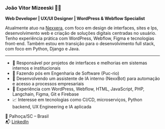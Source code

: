 ### João Vitor Mizeeski 👨‍💻  
**Web Developer | UX/UI Designer | WordPress & Webflow Specialist**

Atualmente atuo na [Nexxera](https://www.nexxera.com/), com foco em design de interfaces, sites e lps, desenvolvimento web e criação de soluções digitais centradas no usuário.  
Tenho experiência prática com WordPress, Webflow, Figma e tecnologias front-end. Também estou em transição para o desenvolvimento full stack, com foco em Python, Django e Java.

---

- 💼 Responsável por projetos de interfaces e melhorias em sistemas internos e institucionais
- 🧠 Fazendo pós em Engenharia de Software (Puc-rio)
- 🤖 Desenvolvendo um assistente de IA interno (NexxBot) para automação e acesso a processos empresariais
- 🔧 Experiência com WordPress, Webflow, HTML, JavaScript, PHP, Langchain, Figma, Git e Firebase
- 📈 Interesse em tecnologias como CI/CD, microserviços, Python backend, UX Engineering e IA aplicada

📍 Palhoça/SC – Brasil  
📬 [LinkedIn](https://br.linkedin.com/in/joao-mizeeski)
